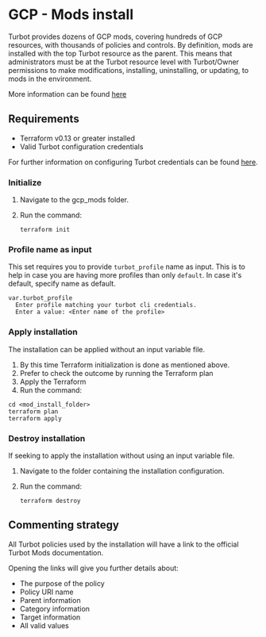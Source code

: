 # GCP - Mods install

Turbot provides dozens of GCP mods, covering hundreds of GCP resources, with thousands of policies and controls. By definition, mods are installed with the top Turbot resource as the parent. This means that administrators must be at the Turbot resource level with Turbot/Owner permissions to make modifications, installing, uninstalling, or updating, to mods in the environment.

More information can be found [here](https://turbot.com/v5/docs/mods)

## Requirements

- Terraform v0.13 or greater installed
- Valid Turbot configuration credentials

For further information on configuring Turbot credentials can be found [here](https://turbot.com/v5/docs/reference/cli/installation#setup-your-turbot-credentials).

### Initialize

1. Navigate to the gcp_mods folder.
2. Run the command:

   ```shell
   terraform init
   ```

### Profile name as input

This set requires you to provide `turbot_profile` name as input. This is to help in case you are having more profiles than only `default`. In case it's default, specify name as default.

```shell
var.turbot_profile
  Enter profile matching your turbot cli credentials.
  Enter a value: <Enter name of the profile>
```

### Apply installation

The installation can be applied without an input variable file.

1. By this time Terraform initialization is done as mentioned above.
3. Prefer to check the outcome by running the Terraform plan
3. Apply the Terraform
4. Run the command:

```shell
cd <mod_install_folder>
terraform plan
terraform apply
```

### Destroy installation

If seeking to apply the installation without using an input variable file.

1. Navigate to the folder containing the installation configuration.
2. Run the command:

   ```shell
   terraform destroy
   ```

## Commenting strategy

All Turbot policies used by the installation will have a link to the official Turbot Mods documentation.

Opening the links will give you further details about:

- The purpose of the policy
- Policy URI name
- Parent information
- Category information
- Target information
- All valid values